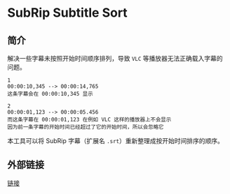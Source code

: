 # SubRip Subtitle Sort

## 简介

解决一些字幕未按照开始时间顺序排列，导致 `VLC` 等播放器无法正确载入字幕的问题。

```
1
00:00:10,345 --> 00:00:14,765
这条字幕会在 00:00:10,345 显示

2
00:00:01,123 --> 00:00:05.456
而这条字幕在 00:00:01,123 在例如 VLC 这样的播放器上不会显示
因为前一条字幕的开始时间已经超过了它的开始时间，所以会忽略它
```

本工具可以将 SubRip 字幕（扩展名 `.srt`）重新整理成按开始时间排序的顺序。

## 外部链接

[链接](https://chenhai.net/tools/subrip_subtitle_sort/)